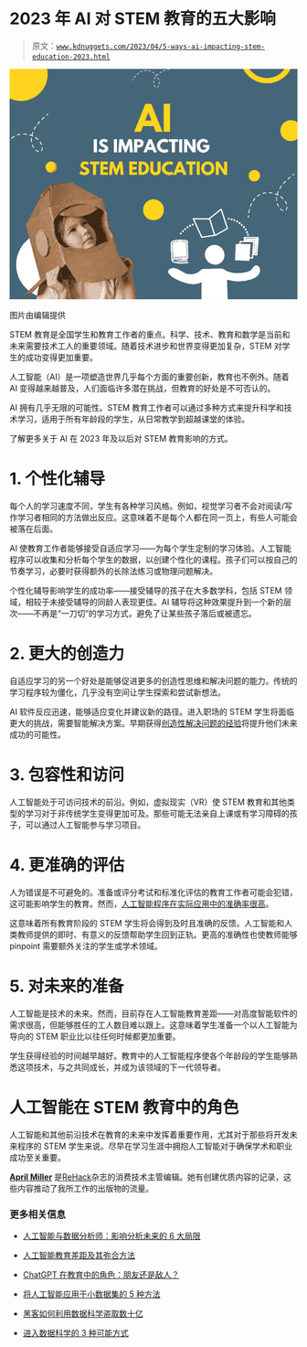 # 2023 年 AI 对 STEM 教育的五大影响

> 原文：[`www.kdnuggets.com/2023/04/5-ways-ai-impacting-stem-education-2023.html`](https://www.kdnuggets.com/2023/04/5-ways-ai-impacting-stem-education-2023.html)

![2023 年 AI 对 STEM 教育的五大影响](img/fed840e5a0797825c5618c73dbc327c6.png)

图片由编辑提供

STEM 教育是全国学生和教育工作者的重点。科学、技术、教育和数学是当前和未来需要技术工人的重要领域。随着技术进步和世界变得更加复杂，STEM 对学生的成功变得更加重要。

人工智能（AI）是一项塑造世界几乎每个方面的重要创新，教育也不例外。随着 AI 变得越来越普及，人们面临许多潜在挑战，但教育的好处是不可否认的。

AI 拥有几乎无限的可能性。STEM 教育工作者可以通过多种方式来提升科学和技术学习，适用于所有年龄段的学生，从日常教学到超越课堂的体验。

了解更多关于 AI 在 2023 年及以后对 STEM 教育影响的方式。

# 1\. 个性化辅导

每个人的学习速度不同，学生有各种学习风格。例如，视觉学习者不会对阅读/写作学习者相同的方法做出反应。这意味着不是每个人都在同一页上，有些人可能会被落在后面。

AI 使教育工作者能够接受自适应学习——为每个学生定制的学习体验。人工智能程序可以收集和分析每个学生的数据，以创建个性化的课程。孩子们可以按自己的节奏学习，必要时获得额外的长除法练习或物理问题解决。

个性化辅导影响学生的成功率——接受辅导的孩子在大多数学科，包括 STEM 领域，相较于未接受辅导的同龄人表现更佳。AI 辅导将这种效果提升到一个新的层次——不再是“一刀切”的学习方式，避免了让某些孩子落后或被遗忘。

# 2\. 更大的创造力

自适应学习的另一个好处是能够促进更多的创造性思维和解决问题的能力。传统的学习程序较为僵化，几乎没有空间让学生探索和尝试新想法。

AI 软件反应迅速，能够适应变化并建议新的路径。进入职场的 STEM 学生将面临更大的挑战，需要智能解决方案。早期获得[创造性解决问题的经验](https://schola.com/blog/exploring-stem-could-your-daughter-be-a-future-engineer)将提升他们未来成功的可能性。

# 3\. 包容性和访问

人工智能处于可访问技术的前沿。例如，虚拟现实（VR）使 STEM 教育和其他类型的学习对于非传统学生变得更加可及。那些可能无法亲自上课或有学习障碍的孩子，可以通过人工智能参与学习项目。

# 4\. 更准确的评估

人为错误是不可避免的。准备或评分考试和标准化评估的教育工作者可能会犯错，这可能影响学生的教育。然而，[人工智能程序在实际应用中的准确率很高](https://www.sciencedirect.com/science/article/pii/S2666920X22000303)。

这意味着所有教育阶段的 STEM 学生将会得到及时且准确的反馈。人工智能和人类教师提供的即时、有意义的反馈帮助学生回到正轨。更高的准确性也使教师能够 pinpoint 需要额外关注的学生或学术领域。

# 5\. 对未来的准备

人工智能是技术的未来。然而，目前存在人工智能教育差距——对高度智能软件的需求很高，但能够胜任的工人数目难以跟上。这意味着学生准备一个以人工智能为导向的 STEM 职业比以往任何时候都更加重要。

学生获得经验的时间越早越好。教育中的人工智能程序使各个年龄段的学生能够熟悉这项技术，与之共同成长，并成为该领域的下一代领导者。

# 人工智能在 STEM 教育中的角色

人工智能和其他前沿技术在教育的未来中发挥着重要作用，尤其对于那些将开发未来程序的 STEM 学生来说。尽早在学习生涯中拥抱人工智能对于确保学术和职业成功至关重要。

**[April Miller](https://www.linkedin.com/in/april-j-miller/)** 是[ReHack](https://rehack.com/)杂志的消费技术主管编辑。她有创建优质内容的记录，这些内容推动了我所工作的出版物的流量。

### 更多相关信息

+   [人工智能与数据分析师：影响分析未来的 6 大局限](https://www.kdnuggets.com/ai-vs-data-analysts-top-6-limitations-impacting-the-future-of-analytics)

+   [人工智能教育差距及其弥合方法](https://www.kdnuggets.com/2022/11/ai-education-gap-close.html)

+   [ChatGPT 在教育中的角色：朋友还是敌人？](https://www.kdnuggets.com/2023/05/chatgpt-education-friend-foe.html)

+   [将人工智能应用于小数据集的 5 种方法](https://www.kdnuggets.com/2022/02/5-ways-apply-ai-small-data-sets.html)

+   [黑客如何利用数据科学盗取数十亿](https://www.kdnuggets.com/2022/02/4-ways-hackers-data-science-steal-billions.html)

+   [进入数据科学的 3 种可能方式](https://www.kdnuggets.com/2022/03/3-possible-ways-get-data-science.html)
